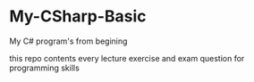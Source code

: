 # My-CSharp-Basic
My C# program's from begining 


this repo contents every lecture exercise and exam question for programming skills
